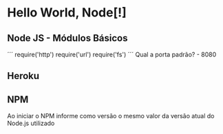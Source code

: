 # Hello World, Node[!]

## Node JS - Módulos Básicos

´´´
require('http')
require('url')
require('fs')
´´´
Qual a porta padrão? - 8080

## Heroku

## NPM

Ao iniciar o NPM informe como versão o mesmo valor da versão atual do Node.js utilizado
